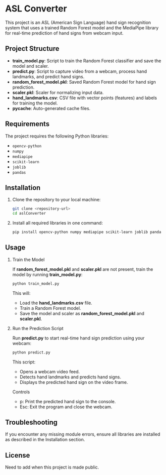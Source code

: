 # ASL Converter

This project is an ASL (American Sign Language) hand sign recognition system that uses a trained Random Forest model and the MediaPipe library for real-time prediction of hand signs from webcam input.

## Project Structure

* **train_model.py**: Script to train the Random Forest classifier and save the model and scaler.
* **predict.py**: Script to capture video from a webcam, process hand landmarks, and predict hand signs.
* **random_forest_model.pkl**: Saved Random Forest model for hand sign prediction.
* **scaler.pkl**: Scaler for normalizing input data.
* **hand_landmarks.csv**: CSV file with vector points (features) and labels for training the model.
* **__pycache__**: Auto-generated cache files.

## Requirements

The project requires the following Python libraries:

* `opencv-python`
* `numpy`
* `mediapipe`
* `scikit-learn`
* `joblib`
* `pandas`

## Installation

1. Clone the repository to your local machine:
   ```bash
   git clone <repository-url>
   cd aslConverter
   ```

2. Install all required libraries in one command:
   ```bash
   pip install opencv-python numpy mediapipe scikit-learn joblib pandas
   ```

## Usage

1. Train the Model

    If **random_forest_model.pkl** and **scaler.pkl** are not present, train the model by running **train_model.py**:

    ```bash
    python train_model.py
    ```

    This will:
    * Load the **hand_landmarks.csv** file.
    * Train a Random Forest model.
    * Save the model and scaler as **random_forest_model.pkl** and **scaler.pkl**.

2. Run the Prediction Script

   Run **predict.py** to start real-time hand sign prediction using your webcam:

    ```bash
    python predict.py
    ```

    This script:
    * Opens a webcam video feed.
    * Detects hand landmarks and predicts hand signs.
    * Displays the predicted hand sign on the video frame.
    
    Controls
    * p: Print the predicted hand sign to the console.
    * Esc: Exit the program and close the webcam.

## Troubleshooting

If you encounter any missing module errors, ensure all libraries are installed as described in the Installation section.

## License

Need to add when this project is made public.
   